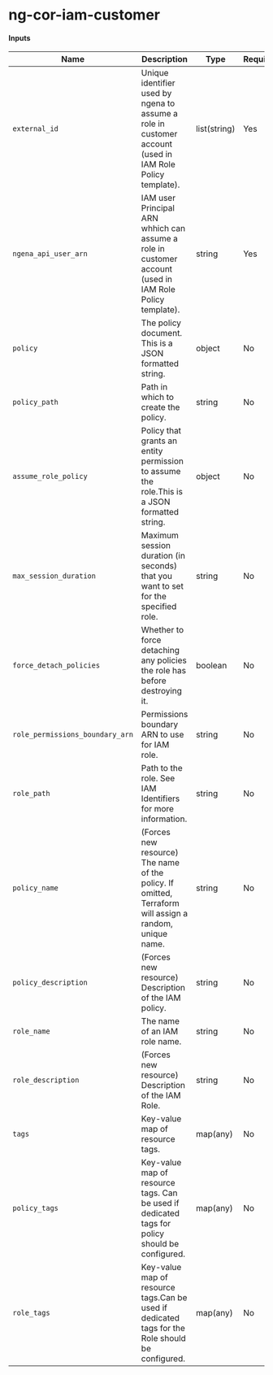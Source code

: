 # ng-cor-iam-customer

#### Inputs

Name | Description | Type | Required|Default
---- | ----------- | ---- |---  |-------
`external_id` |Unique identifier used by ngena to assume a role in customer account (used in IAM Role Policy template).| list(string) |Yes| `N/A`
`ngena_api_user_arn` |IAM user Principal ARN    whhich can assume a role in customer account (used in IAM Role Policy template).|string |Yes| `N/A`
`policy`|The policy document. This is a JSON formatted string.|object|No| `null`
`policy_path`|Path in which to create the policy.|string|No|`"/"`
`assume_role_policy`|Policy that grants an entity permission to assume the role.This is a JSON formatted string.|object|No|`null`
`max_session_duration`|Maximum session duration (in seconds) that you want to set for the specified role.|string|No|`"3600"`
`force_detach_policies`|Whether to force detaching any policies the role has before destroying it.|boolean|No|`false`
`role_permissions_boundary_arn`|Permissions boundary ARN to use for IAM role.|string|No|`""`
`role_path`|Path to the role. See IAM Identifiers for more information.|string|No|`"/system/"`
`policy_name`|(Forces new resource) The name of the policy. If omitted, Terraform will assign a random, unique name.|string|No|`"ng-cor-iam-policy"`
`policy_description`|(Forces new resource) Description of the IAM policy.|string|No|`"IAM Policy for creating Attachments to ngena AWS Cloud Gateway"`
`role_name`|The name of an IAM role name.|string|No|`"ng-cor-iam-role"`
`role_description`|(Forces new resource) Description of the IAM Role.|string|No|`"IAM Role for creating Attachments to ngena AWS Cloud Gateway"`
`tags`|Key-value map of resource tags.|map(any)|No|`{}`
`policy_tags`|Key-value map of resource tags. Can be used if dedicated tags for policy should be configured.|map(any)|No|`{}`
`role_tags`|Key-value map of resource tags.Can be used if dedicated tags for the Role should be configured.|map(any)|No|`{}`
